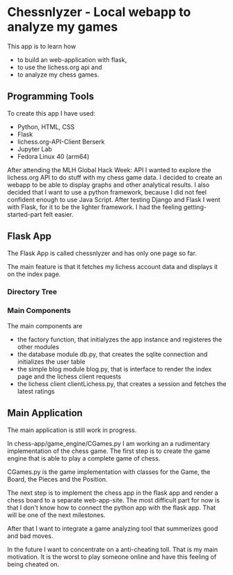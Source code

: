 # Chessnlyzer - Local webapp to analyze my games

This app is to learn how

- to build an web-application with flask,
- to use the lichess.org api and
- to analyze my chess games.

## Programming Tools

To create this app I have used:

- Python, HTML, CSS
- Flask
- lichess.org-API-Client Berserk
- Jupyter Lab
- Fedora Linux 40 (arm64)

After attending the MLH Global Hack Week: API I wanted to explore the lichess.org API to do stuff with my chess game data. I decided to create an webapp to be able to display graphs and other analytical results.
I also decided that I want to use a python framework, because I did not feel confident enough to use Java Script.
After testing Django and Flask I went with Flask, for it to be the lighter framework. I had the feeling getting-started-part felt easier.

## Flask App

The Flask App is called chessnlyzer and has only one page so far.

The main feature is that it fetches my lichess account data and displays it on the index page.

### Directory Tree

### Main Components

The main components are

- the factory function, that initialyzes the app instance and registeres the other modules
- the database module db.py, that creates the sqlite connection and initializes the user table
- the simple blog module blog.py, that is interface to render the index page and the lichess client requests
- the lichess client clientLichess.py, that creates a session and fetches the latest ratings

## Main Application

The main application is still work in progress.

In chess-app/game_engine/CGames.py I am working an a rudimentary implementation of the chess game. The first step is to create the game engine that is able to play a complete game of chess.

CGames.py is the game implementation with classes for the Game, the Board, the Pieces and the Position.

The next step is to implement the chess app in the flask app and render a chess board to a separate web-app-site. The most difficult part for now is that I don't know how to connect the python app with the flask app. That will be one of the next milestones.

After that I want to integrate a game analyzing tool that summerizes good and bad moves.

In the future I want to concentrate on a anti-cheating toll. That is my main motivation. It is the worst to play someone online and have this feeling of being cheated on.
